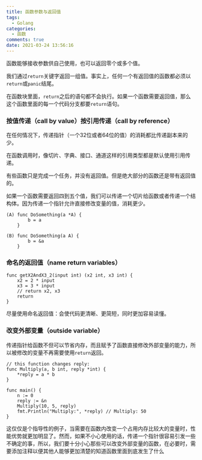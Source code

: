 ```yaml
---
title: 函数参数与返回值
tags:
  - Golang
categories:
  - 函数
comments: true
date: 2021-03-24 13:56:16
---
```



函数能够接收参数供自己使用，也可以返回零个或多个值。

我们通过`return`关键字返回一组值。事实上，任何一个有返回值的函数都必须以`return`或`panic`结尾。

在函数块里面，`return`之后的语句都不会执行。如果一个函数需要返回值，那么这个函数里面的每一个代码分支都要`return`语句。

### 按值传递（call by value）按引用传递（call by reference）

在任何情况下，传递指针（一个32位或者64位的值）的消耗都比传递副本来的少。

在函数调用时，像切片、字典、接口、通道这样的引用类型都是默认使用引用传递。

有些函数只是完成一个任务，并没有返回值。但是绝大部分的函数还是带有返回值的。

如果一个函数需要返回四到五个值，我们可以传递一个切片给函数或者传递一个结构体。因为传递一个指针允许直接修改变量的值，消耗更少。

```
(A) func DoSomething(a *A) {
        b = a
    }

(B) func DoSomething(a A) {
        b = &a
    }
```

### 命名的返回值（name return variables）

```
func getX2AndX3_2(input int) (x2 int, x3 int) {
    x2 = 2 * input
    x3 = 3 * input
    // return x2, x3
    return
}
```

尽量使用命名返回值：会使代码更清晰、更简短，同时更加容易读懂。

### 改变外部变量（outside variable）

传递指针给函数不但可以节省内存，而且赋予了函数直接修改外部变量的能力，所以被修改的变量不再需要使用`return`返回。

```
// this function changes reply:
func Multiply(a, b int, reply *int) {
    *reply = a * b
}

func main() {
    n := 0
    reply := &n
    Multiply(10, 5, reply)
    fmt.Println("Multiply:", *reply) // Multiply: 50
}
```
这仅仅是个指导性的例子，当需要在函数内改变一个占用内存比较大的变量时，性能优势就更加明显了。然而，如果不小心使用的话，传递一个指针很容易引发一些不确定的事，所以，我们要十分小心那些可以改变外部变量的函数，在必要时，需要添加注释以便其他人能够更加清楚的知道函数里面到底发生了什么